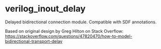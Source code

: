 # verilog_inout_delay
Delayed bidirectional connection module. Compatible with SDF annotations.

Based on original design by Greg Hilton on Stack Overflow:
https://stackoverflow.com/questions/47820470/how-to-model-bidirectional-transport-delay
